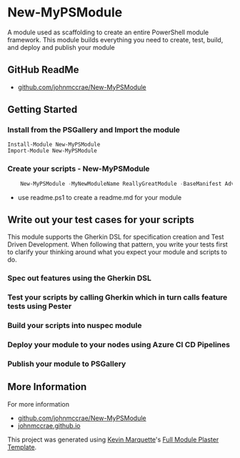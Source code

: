 # New-MyPSModule 

A module used as scaffolding to create an entire PowerShell module framework. This module builds everything you need to create, test, build, and deploy and publish your module

## GitHub ReadMe

* [github.com/johnmccrae/New-MyPSModule](https://github.com/johnmccrae/New-MyPSModule)

## Getting Started

### Install from the PSGallery and Import the module

    Install-Module New-MyPSModule 
    Import-Module New-MyPSModule 

### Create your scripts - New-MyPSModule
```powershell
    New-MyPSModule -MyNewModuleName ReallyGreatModule -BaseManifest Advanced.xml -ModuleRoot c:\
```

- use readme.ps1 to create a readme.md for your module

## Write out your test cases for your scripts
This module supports the Gherkin DSL for specification creation and Test Driven Development. When following that pattern, you write your tests first to clarify your thinking around what you expect your module and scripts to do. 

### Spec out features using the Gherkin DSL

### Test your scripts by calling Gherkin which in turn calls feature tests using Pester

### Build your scripts into nuspec module

### Deploy your module to your nodes using Azure CI CD Pipelines

### Publish your module to PSGallery

## More Information

For more information

* [github.com/johnmccrae/New-MyPSModule](https://github.com/johnmccrae/New-MyPSModule)
* [johnmccrae.github.io](https://johnmccrae.github.io)


This project was generated using [Kevin Marquette](http://kevinmarquette.github.io)'s [Full Module Plaster Template](https://github.com/KevinMarquette/PlasterTemplates/tree/master/FullModuleTemplate).
